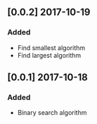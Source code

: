 ## [0.0.2] 2017-10-19

### Added

- Find smallest algorithm
- Find largest algorithm

## [0.0.1] 2017-10-18

### Added

- Binary search algorithm
